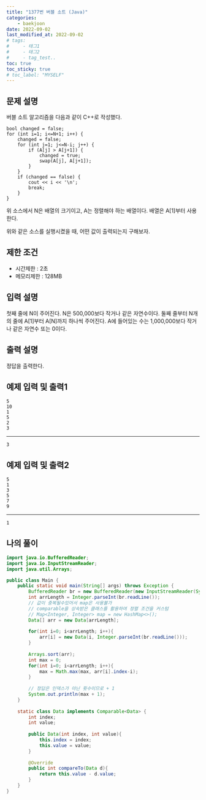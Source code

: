```yaml
---
title: "1377번 버블 소트 (Java)"
categories: 
    - baekjoon
date: 2022-09-02
last_modified_at: 2022-09-02
# tags:
#     - 태그1
#     - 태그2
#     - tag_test..
toc: true
toc_sticky: true
# toc_label: "MYSELF"
---
```

## 문제 설명

버블 소트 알고리즘을 다음과 같이 C++로 작성했다.

    bool changed = false;
    for (int i=1; i<=N+1; i++) {
        changed = false;
        for (int j=1; j<=N-i; j++) {
            if (A[j] > A[j+1]) {
                changed = true;
                swap(A[j], A[j+1]);
            }
        }
        if (changed == false) {
            cout << i << '\n';
            break;
        }
    }

위 소스에서 N은 배열의 크기이고, A는 정렬해야 하는 배열이다. 배열은 A[1]부터 사용한다.

위와 같은 소스를 실행시켰을 때, 어떤 값이 출력되는지 구해보자.

## 제한 조건

- 시간제한 : 2초
- 메모리제한 : 128MB

## 입력 설명

첫째 줄에 N이 주어진다. N은 500,000보다 작거나 같은 자연수이다. 둘째 줄부터 N개의 줄에 A[1]부터 A[N]까지 하나씩 주어진다. A에 들어있는 수는 1,000,000보다 작거나 같은 자연수 또는 0이다.

## 출력 설명

정답을 출력한다.

## 예제 입력 및 출력1

    5
    10
    1
    5
    2
    3
<hr>

    3

## 예제 입력 및 출력2

    5
    1
    3
    5
    7
    9
<hr>

    1

## 나의 풀이

```java
import java.io.BufferedReader;
import java.io.InputStreamReader;
import java.util.Arrays;

public class Main {
    public static void main(String[] args) throws Exception {
        BufferedReader br = new BufferedReader(new InputStreamReader(System.in));
        int arrLength = Integer.parseInt(br.readLine());
        // 값이 중복될수있어서 map은 사용불가
        // comparable을 상속받은 클래스를 활용하여 정렬 조건을 커스텀
        // Map<Integer, Integer> map = new HashMap<>(); 
        Data[] arr = new Data[arrLength];
        
        for(int i=0; i<arrLength; i++){
            arr[i] = new Data(i, Integer.parseInt(br.readLine()));
        }
        
        Arrays.sort(arr);
        int max = 0;
        for(int i=0; i<arrLength; i++){
            max = Math.max(max, arr[i].index-i);
        }
        
        // 정답은 인덱스가 아닌 횟수이므로 + 1
        System.out.println(max + 1);
    }
    
    static class Data implements Comparable<Data> {
        int index;
        int value;
        
        public Data(int index, int value){
            this.index = index;
            this.value = value;
        }
        
        @Override
        public int compareTo(Data d){
            return this.value - d.value;
        }
    }
}
```
